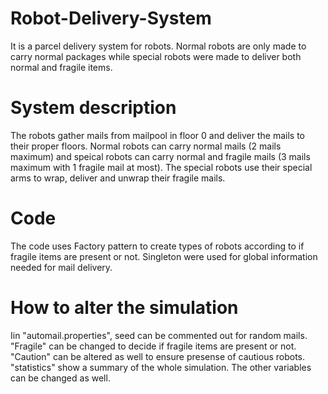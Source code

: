 # Robot-Delivery-System
It is a parcel delivery system for robots. Normal robots are only made to carry normal packages while special robots were made to deliver both normal and fragile items.

# System description
The robots gather mails from mailpool in floor 0 and deliver the mails to their proper floors. Normal robots can carry normal mails (2 mails maximum) and speical robots can carry normal and fragile mails (3 mails maximum with 1 fragile mail at most). The special robots use their special arms to wrap, deliver and unwrap their fragile mails.

# Code
The code uses Factory pattern to create types of robots according to if fragile items are present or not. Singleton were used for global information needed for mail delivery.

# How to alter the simulation

Iin "automail.properties", seed can be commented out for random mails. "Fragile" can be changed to decide if fragile items are present or not. "Caution" can be altered as well to ensure presense of cautious robots. "statistics" show a summary of the whole simulation. The other variables can be changed as well.
